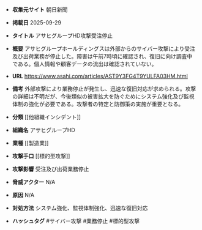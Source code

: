 - **収集元サイト**
朝日新聞

- **掲載日**
2025-09-29

- **タイトル**
アサヒグループHD攻撃受注停止

- **概要**
アサヒグループホールディングスは外部からのサイバー攻撃により受注及び出荷業務が停止した。障害は午前7時頃に確認され、復旧に向け調査中である。個人情報や顧客データの流出は確認されていない。

- **URL**
https://www.asahi.com/articles/AST9Y3FG4T9YULFA03HM.html

- **備考**
外部攻撃により業務停止が発生し、迅速な復旧対応が求められる。攻撃の詳細は不明だが、今後類似の被害拡大を防ぐためにシステム強化及び監視体制の強化が必要である。攻撃者の特定と防御策の実施が重要となる。

- **分類**
[[他組織インシデント]]

- **組織名**
アサヒグループHD

- **業種**
[[製造業]]

- **攻撃手口**
[[標的型攻撃]]

- **攻撃影響**
受注及び出荷業務停止

- **脅威アクター**
N/A

- **原因**
N/A

- **対処方法**
システム強化、監視体制強化、迅速な復旧対応

- **ハッシュタグ**
#サイバー攻撃 #業務停止 #標的型攻撃
